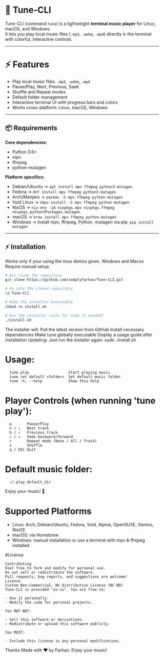 # 🎵 Tune-CLI

Tune-CLI (command `tune`) is a lightweight **terminal music player** for Linux, macOS, and Windows.  
It lets you play local music files (`.mp3`, `.webm`, `.mp4`) directly in the terminal with colorful, interactive controls.  

---

# ⚡ Features

- Play local music files: `.mp3`, `.webm`, `.mp4`
- Pause/Play, Next, Previous, Seek
- Shuffle and Repeat modes
- Default folder management
- Interactive terminal UI with progress bars and colors
- Works cross-platform: Linux, macOS, Windows

---

## 📦 Requirements

**Core dependencies:**
- Python 3.6+
- mpv
- ffmpeg
- python-mutagen

**Platform specifics:**
- Debian/Ubuntu → `apt install mpv ffmpeg python3-mutagen`
- Fedora → `dnf install mpv ffmpeg python3-mutagen`
- Arch/Manjaro → `pacman -S mpv ffmpeg python-mutagen`
- Void Linux → `xbps-install -S mpv ffmpeg python-mutagen`
- NixOS → `nix-env -iA nixpkgs.mpv nixpkgs.ffmpeg nixpkgs.python3Packages.mutagen`
- macOS → `brew install mpv ffmpeg python-mutagen`
- Windows → Install mpv, ffmpeg, Python, mutagen via pip: `pip install mutagen`

---

## ⚡ Installation

Works only if your using the linux distros given. Windows and Macos Require manual setup.

```bash
# Git clone the repository
git clone https://github.com/sxmplyfarhan/Tune-CLI.git

# Go into the cloned repository
cd Tune-CLI

# Make the installer executable
chmod +x install.sh

# Run the installer (asks for sudo if needed)
./install.sh
```
The installer will:
Pull the latest version from GitHub
Install necessary dependencies
Make tune globally executable
Display a usage guide after installation
Updating: Just run the installer again:
sudo ./install.sh



# Usage:
```
  tune play                  Start playing music
  tune set default <folder>  Set default music folder
  tune -h, --help            Show this help
```

# Player Controls (when running 'tune play'):
```
  p       Pause/Play
  n / ↓   Next track
  b / ↑   Previous track
  ← / →   Seek backward/forward
  r       Repeat mode (None / All / Track)
  s       Shuffle
  q / ESC Quit
```
# Default music folder:
```
  ~/.play_default_dir
```

Enjoy your music! 🎵

# Supported Platforms
- Linux: Arch, Debian/Ubuntu, Fedora, Void, Alpine, OpenSUSE, Gentoo, NixOS
- macOS: via Homebrew
- Windows: manual installation or use a terminal with mpv & ffmpeg installed

#License 
```
Contributing
Feel free to fork and modify for personal use.
Do not sell or redistribute the software.
Pull requests, bug reports, and suggestions are welcome!
License
Custom Non-Commercial, No Distribution License (NC-ND)
Tune-CLI is provided "as-is". You are free to:

- Use it personally.
- Modify the code for personal projects.

You MAY NOT:

- Sell this software or derivatives.
- Redistribute or upload this software publicly.

You MUST:

- Include this license in any personal modifications.
```

Thanks
Made with ❤️ by Farhan. Enjoy your music!

